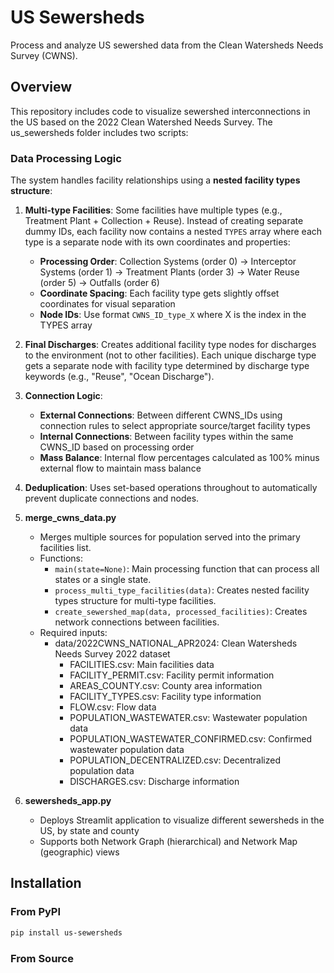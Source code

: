 # US Sewersheds

Process and analyze US sewershed data from the Clean Watersheds Needs Survey (CWNS).

## Overview

This repository includes code to visualize sewershed interconnections in the US based on the 2022 Clean Watershed Needs Survey. The us_sewersheds folder includes two scripts:

### Data Processing Logic

The system handles facility relationships using a **nested facility types structure**:

1. **Multi-type Facilities**: Some facilities have multiple types (e.g., Treatment Plant + Collection + Reuse). Instead of creating separate dummy IDs, each facility now contains a nested `TYPES` array where each type is a separate node with its own coordinates and properties:
   - **Processing Order**: Collection Systems (order 0) → Interceptor Systems (order 1) → Treatment Plants (order 3) → Water Reuse (order 5) → Outfalls (order 6)
   - **Coordinate Spacing**: Each facility type gets slightly offset coordinates for visual separation
   - **Node IDs**: Use format `CWNS_ID_type_X` where X is the index in the TYPES array

2. **Final Discharges**: Creates additional facility type nodes for discharges to the environment (not to other facilities). Each unique discharge type gets a separate node with facility type determined by discharge type keywords (e.g., "Reuse", "Ocean Discharge").

3. **Connection Logic**: 
   - **External Connections**: Between different CWNS_IDs using connection rules to select appropriate source/target facility types
   - **Internal Connections**: Between facility types within the same CWNS_ID based on processing order
   - **Mass Balance**: Internal flow percentages calculated as 100% minus external flow to maintain mass balance

4. **Deduplication**: Uses set-based operations throughout to automatically prevent duplicate connections and nodes.

1. **merge_cwns_data.py**
   - Merges multiple sources for population served into the primary facilities list.
   - Functions:
     - `main(state=None)`: Main processing function that can process all states or a single state.
     - `process_multi_type_facilities(data)`: Creates nested facility types structure for multi-type facilities.
     - `create_sewershed_map(data, processed_facilities)`: Creates network connections between facilities.
   - Required inputs:
     - data/2022CWNS_NATIONAL_APR2024: Clean Watersheds Needs Survey 2022 dataset
       - FACILITIES.csv: Main facilities data
       - FACILITY_PERMIT.csv: Facility permit information
       - AREAS_COUNTY.csv: County area information
       - FACILITY_TYPES.csv: Facility type information
       - FLOW.csv: Flow data
       - POPULATION_WASTEWATER.csv: Wastewater population data
       - POPULATION_WASTEWATER_CONFIRMED.csv: Confirmed wastewater population data
       - POPULATION_DECENTRALIZED.csv: Decentralized population data
       - DISCHARGES.csv: Discharge information
2. **sewersheds_app.py**
   - Deploys Streamlit application to visualize different sewersheds in the US, by state and county
   - Supports both Network Graph (hierarchical) and Network Map (geographic) views

## Installation

### From PyPI
```bash
pip install us-sewersheds
```

### From Source